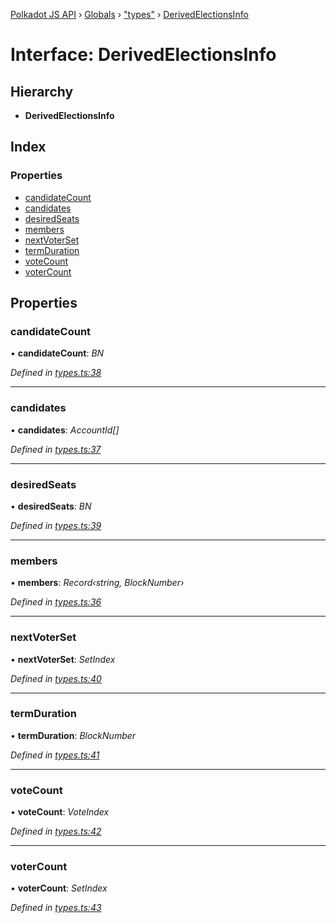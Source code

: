 [Polkadot JS API](../README.md) › [Globals](../globals.md) › ["types"](../modules/_types_.md) › [DerivedElectionsInfo](_types_.derivedelectionsinfo.md)

# Interface: DerivedElectionsInfo

## Hierarchy

* **DerivedElectionsInfo**

## Index

### Properties

* [candidateCount](_types_.derivedelectionsinfo.md#candidatecount)
* [candidates](_types_.derivedelectionsinfo.md#candidates)
* [desiredSeats](_types_.derivedelectionsinfo.md#desiredseats)
* [members](_types_.derivedelectionsinfo.md#members)
* [nextVoterSet](_types_.derivedelectionsinfo.md#nextvoterset)
* [termDuration](_types_.derivedelectionsinfo.md#termduration)
* [voteCount](_types_.derivedelectionsinfo.md#votecount)
* [voterCount](_types_.derivedelectionsinfo.md#votercount)

## Properties

###  candidateCount

• **candidateCount**: *BN*

*Defined in [types.ts:38](https://github.com/polkadot-js/api/blob/b8d7f4803b/packages/api-derive/src/types.ts#L38)*

___

###  candidates

• **candidates**: *AccountId[]*

*Defined in [types.ts:37](https://github.com/polkadot-js/api/blob/b8d7f4803b/packages/api-derive/src/types.ts#L37)*

___

###  desiredSeats

• **desiredSeats**: *BN*

*Defined in [types.ts:39](https://github.com/polkadot-js/api/blob/b8d7f4803b/packages/api-derive/src/types.ts#L39)*

___

###  members

• **members**: *Record‹string, BlockNumber›*

*Defined in [types.ts:36](https://github.com/polkadot-js/api/blob/b8d7f4803b/packages/api-derive/src/types.ts#L36)*

___

###  nextVoterSet

• **nextVoterSet**: *SetIndex*

*Defined in [types.ts:40](https://github.com/polkadot-js/api/blob/b8d7f4803b/packages/api-derive/src/types.ts#L40)*

___

###  termDuration

• **termDuration**: *BlockNumber*

*Defined in [types.ts:41](https://github.com/polkadot-js/api/blob/b8d7f4803b/packages/api-derive/src/types.ts#L41)*

___

###  voteCount

• **voteCount**: *VoteIndex*

*Defined in [types.ts:42](https://github.com/polkadot-js/api/blob/b8d7f4803b/packages/api-derive/src/types.ts#L42)*

___

###  voterCount

• **voterCount**: *SetIndex*

*Defined in [types.ts:43](https://github.com/polkadot-js/api/blob/b8d7f4803b/packages/api-derive/src/types.ts#L43)*

